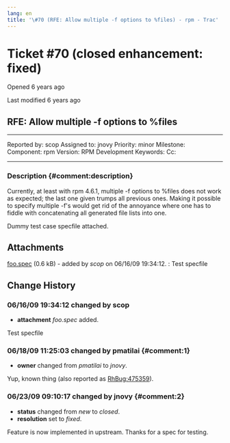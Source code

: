 ```yaml
---
lang: en
title: '\#70 (RFE: Allow multiple -f options to %files) - rpm - Trac'
---
```


Ticket \#70 (closed enhancement: fixed)
=======================================

Opened 6 years ago

Last modified 6 years ago

RFE: Allow multiple -f options to %files
----------------------------------------

  -------------- ------- -------------- -----------------
  Reported by:   scop    Assigned to:   jnovy
  Priority:      minor   Milestone:     
  Component:     rpm     Version:       RPM Development
  Keywords:              Cc:            
                                        
  -------------- ------- -------------- -----------------

### Description {#comment:description}

Currently, at least with rpm 4.6.1, multiple -f options to %files does
not work as expected; the last one given trumps all previous ones.
Making it possible to specify multiple -f\'s would get rid of the
annoyance where one has to fiddle with concatenating all generated file
lists into one.

Dummy test case specfile attached.

Attachments
-----------

[foo.spec](/attachment/ticket/70/foo.spec "View attachment") (0.6 kB) - added by *scop* on 06/16/09 19:34:12.
:   Test specfile

Change History
--------------

### 06/16/09 19:34:12 changed by scop

-   **attachment** *foo.spec* added.

Test specfile

### 06/18/09 11:25:03 changed by pmatilai {#comment:1}

-   **owner** changed from *pmatilai* to *jnovy*.

Yup, known thing (also reported as
[RhBug:475359](https://web.archive.org/web/20150920142652/https://bugzilla.redhat.com/show_bug.cgi?id=475359 "475359 in RhBug")).

### 06/23/09 09:10:17 changed by jnovy {#comment:2}

-   **status** changed from *new* to *closed*.
-   **resolution** set to *fixed*.

Feature is now implemented in upstream. Thanks for a spec for testing.
